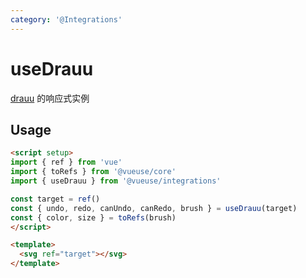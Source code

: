 ```yaml
---
category: '@Integrations'
---
```


# useDrauu

[drauu](https://github.com/antfu/drauu) 的响应式实例

## Usage

```html
<script setup>
import { ref } from 'vue'
import { toRefs } from '@vueuse/core'
import { useDrauu } from '@vueuse/integrations'

const target = ref()
const { undo, redo, canUndo, canRedo, brush } = useDrauu(target)
const { color, size } = toRefs(brush)
</script>

<template>
  <svg ref="target"></svg>
</template>
```
